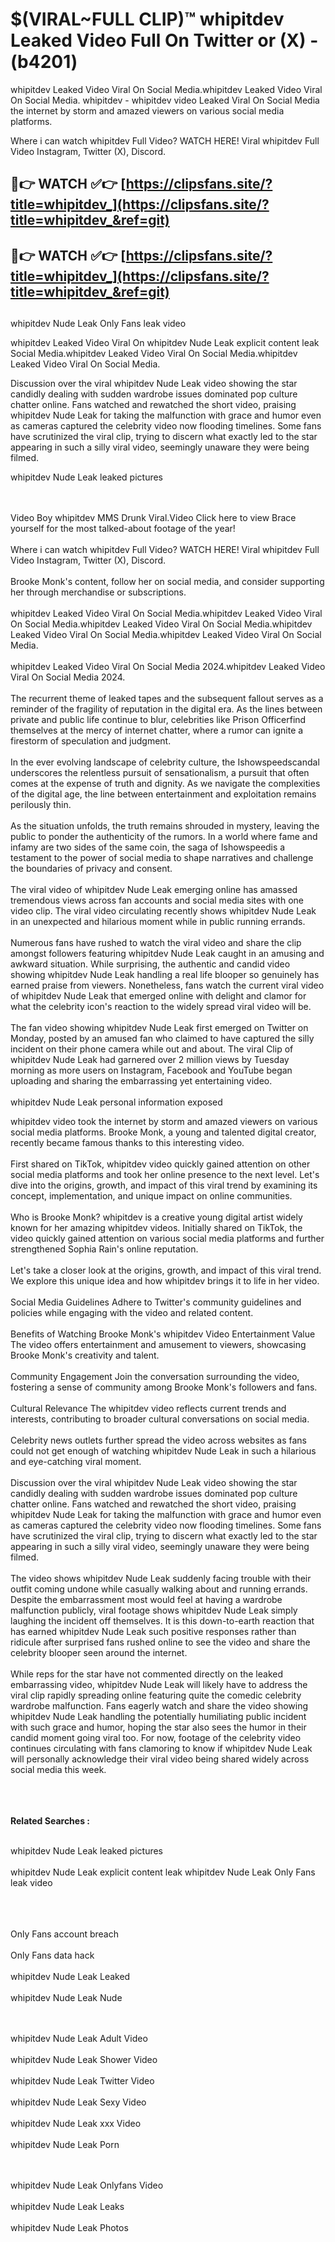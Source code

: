 #  $(VIRAL~FULL CLIP)™ whipitdev  Leaked Video Full On Twitter or (X)  - (b4201)

whipitdev Leaked Video Viral On Social Media.whipitdev Leaked Video Viral On Social Media.
whipitdev - whipitdev video Leaked Viral On Social Media the internet by storm and amazed viewers on various social media platforms.

Where i can watch whipitdev Full Video? WATCH HERE! Viral whipitdev Full Video Instagram, Twitter (X), Discord.

## 🔴👉 WATCH ✅👉 [https://clipsfans.site/?title=whipitdev_](https://clipsfans.site/?title=whipitdev_&ref=git)


## 🔴👉 WATCH ✅👉 [https://clipsfans.site/?title=whipitdev_](https://clipsfans.site/?title=whipitdev_&ref=git)
##


whipitdev  Nude Leak Only Fans leak video 


whipitdev Leaked Video Viral On  whipitdev  Nude Leak explicit content leak Social Media.whipitdev Leaked Video Viral On Social Media.whipitdev Leaked Video Viral On Social Media.



Discussion over the viral whipitdev Nude Leak video showing the star candidly dealing with sudden wardrobe issues dominated pop culture chatter online. Fans watched and rewatched the short video, praising whipitdev Nude Leak for taking the malfunction with grace and humor even as cameras captured the celebrity video now flooding timelines. Some fans have scrutinized the viral clip, trying to discern what exactly led to the star appearing in such a silly viral video, seemingly unaware they were being filmed.


whipitdev Nude Leak leaked pictures


  <br>

  <br>
Video Boy whipitdev MMS Drunk Viral.Video Click here to view Brace yourself for the most talked-about footage of the year!
<br><br>
Where i can watch whipitdev  Full Video? WATCH HERE! Viral whipitdev Full Video Instagram, Twitter (X), Discord.
<br><br>
Brooke Monk's content, follow her on social media, and consider supporting her through merchandise or subscriptions.
<br><br>
whipitdev Leaked Video Viral On Social Media.whipitdev Leaked Video Viral On Social Media.whipitdev Leaked Video Viral On Social Media.whipitdev Leaked Video Viral On Social Media.whipitdev Leaked Video Viral On Social Media.
<br><br>
whipitdev Leaked Video Viral On Social Media 2024.whipitdev Leaked Video Viral On Social Media 2024.
<br><br>
The recurrent theme of leaked tapes and the subsequent fallout serves as a reminder of the fragility of reputation in the digital era. As the lines between private and public life continue to blur, celebrities like Prison Officerfind themselves at the mercy of internet chatter, where a rumor can ignite a firestorm of speculation and judgment.
<br><br>
In the ever evolving landscape of celebrity culture, the Ishowspeedscandal underscores the relentless pursuit of sensationalism, a pursuit that often comes at the expense of truth and dignity. As we navigate the complexities of the digital age, the line between entertainment and exploitation remains perilously thin.
<br><br>
As the situation unfolds, the truth remains shrouded in mystery, leaving the public to ponder the authenticity of the rumors. In a world where fame and infamy are two sides of the same coin, the saga of Ishowspeedis a testament to the power of social media to shape narratives and challenge the boundaries of privacy and consent.
<br><br>
The viral video of whipitdev Nude Leak emerging online has amassed tremendous views across fan accounts and social media sites with one video clip. The viral video circulating recently shows whipitdev Nude Leak in an unexpected and hilarious moment while in public running errands.
<br><br>
Numerous fans have rushed to watch the viral video and share the clip amongst followers featuring whipitdev Nude Leak caught in an amusing and awkward situation. While surprising, the authentic and candid video showing whipitdev Nude Leak handling a real life blooper so genuinely has earned praise from viewers. Nonetheless, fans watch the current viral video of whipitdev Nude Leak that emerged online with delight and clamor for what the celebrity icon's reaction to the widely spread viral video will be.
<br><br>
The fan video showing whipitdev Nude Leak first emerged on Twitter on Monday, posted by an amused fan who claimed to have captured the silly incident on their phone camera while out and about. The viral Clip of whipitdev Nude Leak had garnered over 2 million views by Tuesday morning as more users on Instagram, Facebook and YouTube began uploading and sharing the embarrassing yet entertaining video.
<br><br>
whipitdev Nude Leak personal information exposed

whipitdev video took the internet by storm and amazed viewers on various social media platforms. Brooke Monk, a young and talented digital creator, recently became famous thanks to this interesting video.
<br><br>
First shared on TikTok, whipitdev video quickly gained attention on other social media platforms and took her online presence to the next level. Let's dive into the origins, growth, and impact of this viral trend by examining its concept, implementation, and unique impact on online communities.
<br><br>
Who is Brooke Monk? whipitdev is a creative young digital artist widely known for her amazing whipitdev videos. Initially shared on TikTok, the video quickly gained attention on various social media platforms and further strengthened Sophia Rain's online reputation.
<br><br>
Let's take a closer look at the origins, growth, and impact of this viral trend. We explore this unique idea and how whipitdev brings it to life in her video.
<br><br>
Social Media Guidelines Adhere to Twitter's community guidelines and policies while engaging with the video and related content.
<br><br>
Benefits of Watching Brooke Monk's whipitdev Video Entertainment Value The video offers entertainment and amusement to viewers, showcasing Brooke Monk's creativity and talent.
<br><br>
Community Engagement Join the conversation surrounding the video, fostering a sense of community among Brooke Monk's followers and fans.
<br><br>
Cultural Relevance The whipitdev video reflects current trends and interests, contributing to broader cultural conversations on social media.
<br><br>
Celebrity news outlets further spread the video across websites as fans could not get enough of watching whipitdev Nude Leak in such a hilarious and eye-catching viral moment.
<br><br>
Discussion over the viral whipitdev Nude Leak video showing the star candidly dealing with sudden wardrobe issues dominated pop culture chatter online. Fans watched and rewatched the short video, praising whipitdev Nude Leak for taking the malfunction with grace and humor even as cameras captured the celebrity video now flooding timelines. Some fans have scrutinized the viral clip, trying to discern what exactly led to the star appearing in such a silly viral video, seemingly unaware they were being filmed.
<br><br>
The video shows whipitdev Nude Leak suddenly facing trouble with their outfit coming undone while casually walking about and running errands. Despite the embarrassment most would feel at having a wardrobe malfunction publicly, viral footage shows whipitdev Nude Leak simply laughing the incident off themselves. It is this down-to-earth reaction that has earned whipitdev Nude Leak such positive responses rather than ridicule after surprised fans rushed online to see the video and share the celebrity blooper seen around the internet.
<br><br>
While reps for the star have not commented directly on the leaked embarrassing video, whipitdev Nude Leak will likely have to address the viral clip rapidly spreading online featuring quite the comedic celebrity wardrobe malfunction. Fans eagerly watch and share the video showing whipitdev Nude Leak handling the potentially humiliating public incident with such grace and humor, hoping the star also sees the humor in their candid moment going viral too. For now, footage of the celebrity video continues circulating with fans clamoring to know if whipitdev Nude Leak will personally acknowledge their viral video being shared widely across social media this week.
<br><br>

<br><br>
<strong>Related Searches :</strong>
<br><br>

whipitdev Nude Leak leaked pictures
<br><br>
whipitdev Nude Leak explicit content leak
whipitdev Nude Leak Only Fans leak video
<br><br>

<br><br>
Only Fans account breach
<br><br>
Only Fans data hack
<br><br>
whipitdev Nude Leak Leaked
<br><br>
whipitdev Nude Leak Nude

<br><br>
whipitdev Nude Leak Adult Video
<br><br>
whipitdev Nude Leak Shower Video
<br><br>
whipitdev Nude Leak Twitter Video
<br><br>
whipitdev Nude Leak Sexy Video
<br><br>
whipitdev Nude Leak xxx Video
<br><br>
whipitdev Nude Leak Porn

<br><br>
whipitdev Nude Leak Onlyfans Video
<br><br>
whipitdev Nude Leak Leaks
<br><br>
whipitdev Nude Leak Photos